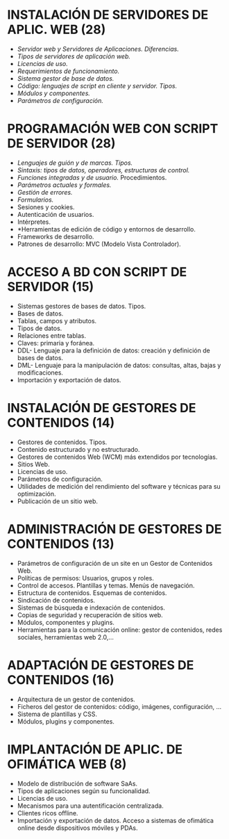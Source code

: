 # INSTALACIÓN DE SERVIDORES DE APLIC. WEB (28)
- *Servidor web y Servidores de Aplicaciones. Diferencias.*
- *Tipos de servidores de aplicación web.*
- *Licencias de uso.*
- *Requerimientos de funcionamiento.*
- *Sistema gestor de base de datos.*
- *Código: lenguajes de script en cliente y servidor. Tipos.*
- *Módulos y componentes.*
- *Parámetros de configuración.*

# PROGRAMACIÓN WEB CON SCRIPT DE SERVIDOR (28)
- *Lenguajes de guión y de marcas. Tipos.*
- *Sintaxis: tipos de datos, operadores, estructuras de control.*
- *Funciones integradas y de usuario.* Procedimientos.
- *Parámetros actuales y formales.*
- *Gestión de errores.*
- *Formularios.*
- Sesiones y cookies.
- Autenticación de usuarios.
- Intérpretes.
- *Herramientas de edición de código y entornos de desarrollo.
- Frameworks de desarrollo.
- Patrones de desarrollo: MVC (Modelo Vista Controlador).

# ACCESO A BD CON SCRIPT DE SERVIDOR (15)
- Sistemas gestores de bases de datos. Tipos.
- Bases de datos.
- Tablas, campos y atributos.
- Tipos de datos.
- Relaciones entre tablas.
- Claves: primaria y foránea.
- DDL- Lenguaje para la definición de datos: creación y definición de bases de datos.
- DML- Lenguaje para la manipulación de datos: consultas, altas, bajas y modificaciones.
- Importación y exportación de datos.

# INSTALACIÓN DE GESTORES DE CONTENIDOS (14)
- Gestores de contenidos. Tipos.
- Contenido estructurado y no estructurado.
- Gestores de contenidos Web (WCM) más extendidos por tecnologías.
- Sitios Web.
- Licencias de uso.
- Parámetros de configuración.
- Utilidades de medición del rendimiento del software y técnicas para su optimización.
- Publicación de un sitio web.

# ADMINISTRACIÓN DE GESTORES DE CONTENIDOS (13)
- Parámetros de configuración de un site en un Gestor de Contenidos Web.
- Políticas de permisos: Usuarios, grupos y roles.
- Control de accesos. Plantillas y temas. Menús de navegación.
- Estructura de contenidos. Esquemas de contenidos.
- Sindicación de contenidos.
- Sistemas de búsqueda e indexación de contenidos.
- Copias de seguridad y recuperación de sitios web.
- Módulos, componentes y plugins.
- Herramientas para la comunicación online: gestor de contenidos, redes sociales, herramientas web 2.0,…


# ADAPTACIÓN DE GESTORES DE CONTENIDOS (16)
- Arquitectura de un gestor de contenidos.
- Ficheros del gestor de contenidos: código, imágenes, configuración, …
- Sistema de plantillas y CSS.
- Módulos, plugins y componentes.

# IMPLANTACIÓN DE APLIC. DE OFIMÁTICA WEB (8)
- Modelo de distribución de software SaAs.
- Tipos de aplicaciones según su funcionalidad.
- Licencias de uso.
- Mecanismos para una autentificación centralizada.
- Clientes ricos offline.
- Importación y exportación de datos.
Acceso a sistemas de ofimática online desde dispositivos móviles y PDAs.
